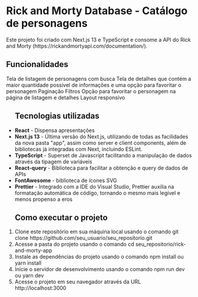 <h1>Rick and Morty Database - Catálogo de personagens</h1>
Este projeto foi criado com Next.js 13 e TypeScript e consome a API do Rick and Morty (https://rickandmortyapi.com/documentation/).

<h2>Funcionalidades</h2>
Tela de listagem de personagens com busca
Tela de detalhes que contém a maior quantidade possível de informações e uma opção para favoritar o personagem
Paginação
Filtros
Opção para favoritar o personagem na página de listagem e detalhes
Layout responsivo


<ul><h2>Tecnologias utilizadas</h2>
<li><strong>React</strong> - Dispensa apresentações</li>
<li><strong>Next.js 13</strong> - Última versão do Next.js, utilizando de todas as facilidades da nova pasta "app", assim como server e client components, além de bibliotecas já integradas com Next, incluindo ESLint.</li>
<li><strong>TypeScript</strong> - Superset de Javascript facilitando a manipulação de dados através da tipagem de variáveis</li>
<li><strong>React-query</strong> - Biblioteca para facilitar a obtenção e query de dados de APIs</li>
<li><strong>FontAwesome</strong> - biblioteca de ícones SVG </li>
<li><strong>Prettier</strong> - Integrado com a IDE do Visual Studio, Prettier auxilia na formatação automática de código, tornando o mesmo mais legível e menos propenso a eros</li>
</ul>

<ol><h2>Como executar o projeto</h2>
<li>Clone este repositório em sua máquina local usando o comando git clone https://github.com/seu_usuario/seu_repositorio.git
<li>Acesse a pasta do projeto usando o comando cd seu_repositorio/rick-and-morty-app</li>
<li>Instale as dependências do projeto usando o comando npm install ou yarn install</li>
<li>Inicie o servidor de desenvolvimento usando o comando npm run dev ou yarn dev</li>
<li>Acesse o projeto em seu navegador através da URL http://localhost:3000</li>
</ol>
